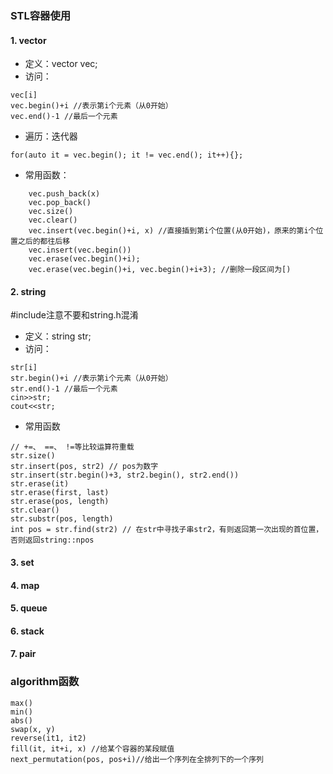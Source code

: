 ### STL容器使用
#### 1. vector
- 定义：vector<T> vec;
- 访问：
```
vec[i]
vec.begin()+i //表示第i个元素（从0开始）
vec.end()-1 //最后一个元素
```
- 遍历：迭代器
```
for(auto it = vec.begin(); it != vec.end(); it++){};
```
- 常用函数：
```
	vec.push_back(x)
    vec.pop_back()
    vec.size()
    vec.clear()
    vec.insert(vec.begin()+i, x) //直接插到第i个位置(从0开始)，原来的第i个位置之后的都往后移
    vec.insert(vec.begin())
    vec.erase(vec.begin()+i);
    vec.erase(vec.begin()+i, vec.begin()+i+3); //删除一段区间为[)
 ```

#### 2. string
#include<string>注意不要和string.h混淆
- 定义：string str;
- 访问：
```
str[i]
str.begin()+i //表示第i个元素（从0开始）
str.end()-1 //最后一个元素
cin>>str;
cout<<str; 
```
- 常用函数
```
// +=、 ==、 !=等比较运算符重载
str.size()
str.insert(pos, str2) // pos为数字
str.insert(str.begin()+3, str2.begin(), str2.end()) 
str.erase(it)
str.erase(first, last)
str.erase(pos, length)
str.clear()
str.substr(pos, length)
int pos = str.find(str2) // 在str中寻找子串str2，有则返回第一次出现的首位置，否则返回string::npos 
```

#### 3. set
#### 4. map
#### 5. queue
#### 6. stack
#### 7. pair

### algorithm函数
```
max()
min()
abs()
swap(x, y)
reverse(it1, it2)
fill(it, it+i, x) //给某个容器的某段赋值
next_permutation(pos, pos+i)//给出一个序列在全排列下的一个序列
```